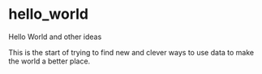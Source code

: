 # hello_world
Hello World and other ideas

This is the start of trying to find new and clever ways to use data to make the world a better place.
